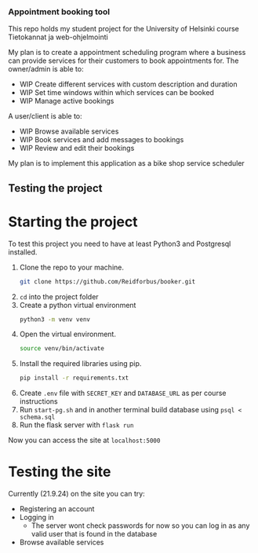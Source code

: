 ### Appointment booking tool

This repo holds my student project for the University of Helsinki course Tietokannat ja web-ohjelmointi

My plan is to create a appointment scheduling program where a business can provide services for their customers to book appointments for.
The owner/admin is able to:
- WIP Create different services with custom description and duration
- WIP Set time windows within which services can be booked
- WIP Manage active bookings

A user/client is able to:
- WIP Browse available services
- WIP Book services and add messages to bookings
- WIP Review and edit their bookings

My plan is to implement this application as a bike shop service scheduler

## Testing the project

# Starting the project

To test this project you need to have at least Python3 and Postgresql installed.

1. Clone the repo to your machine.
    ```bash
    git clone https://github.com/Reidforbus/booker.git
    ```
2. ```cd``` into the project folder
3. Create a python virtual environment
    ```bash
    python3 -m venv venv
    ```
4. Open the virtual environment.
    ```bash
    source venv/bin/activate
    ```
5. Install the required libraries using pip.
    ```bash
    pip install -r requirements.txt
    ```
6. Create ```.env``` file with ```SECRET_KEY``` and ```DATABASE_URL``` as per course instructions
7. Run ```start-pg.sh``` and in another terminal build database using ```psql < schema.sql``` 
8. Run the flask server with ```flask run```

Now you can access the site at ```localhost:5000```

# Testing the site

Currently (21.9.24) on the site you can try:
- Registering an account
- Logging in
    - The server wont check passwords for now so you can log in as any valid user that is found in the database
- Browse available services
